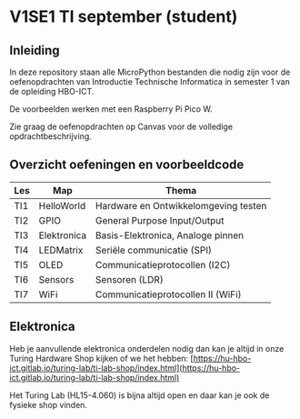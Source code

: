 # V1SE1 TI september (student)

## Inleiding

In deze repository staan alle MicroPython bestanden die nodig zijn voor de oefenopdrachten van Introductie Technische Informatica in semester 1 van de opleiding HBO-ICT.

De voorbeelden werken met een Raspberry Pi Pico W.

Zie graag de oefenopdrachten op Canvas voor de volledige opdrachtbeschrijving.

## Overzicht oefeningen en voorbeeldcode

| Les | Map         | Thema                                |
|---- | ----        | ----                                 |
| TI1 | HelloWorld  | Hardware en Ontwikkelomgeving testen |
| TI2 | GPIO        | General Purpose Input/Output         |
| TI3 | Elektronica | Basis-Elektronica, Analoge pinnen    |
| TI4 | LEDMatrix   | Seriële communicatie (SPI)           |
| TI5 | OLED        | Communicatieprotocollen (I2C)        |
| TI6 | Sensors     | Sensoren (LDR)                       |
| TI7 | WiFi        | Communicatieprotocollen II (WiFi)    |

## Elektronica

Heb je aanvullende elektronica onderdelen nodig dan kan je altijd in onze Turing Hardware Shop kijken of we het hebben: [https://hu-hbo-ict.gitlab.io/turing-lab/ti-lab-shop/index.html](https://hu-hbo-ict.gitlab.io/turing-lab/ti-lab-shop/index.html)

Het Turing Lab (HL15-4.060) is bijna altijd open en daar kan je ook de fysieke shop vinden.
